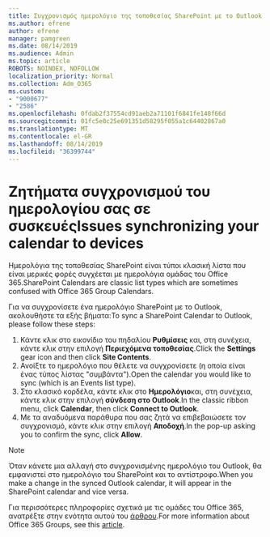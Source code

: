 ```yaml
---
title: Συγχρονισμός ημερολόγιο της τοποθεσίας SharePoint με το Outlook
ms.author: efrene
author: efrene
manager: pamgreen
ms.date: 08/14/2019
ms.audience: Admin
ms.topic: article
ROBOTS: NOINDEX, NOFOLLOW
localization_priority: Normal
ms.collection: Adm_O365
ms.custom:
- "9000677"
- "2586"
ms.openlocfilehash: 0fdab2f37554cd91aeb2a71101f6841fe148f66d
ms.sourcegitcommit: 01fc5e0c25e691351d58295f055a1c64402867a0
ms.translationtype: MT
ms.contentlocale: el-GR
ms.lasthandoff: 08/14/2019
ms.locfileid: "36399744"
---
```

# <a name="issues-synchronizing-your-calendar-to-devices"></a><span data-ttu-id="0692e-102">Ζητήματα συγχρονισμού του ημερολογίου σας σε συσκευές</span><span class="sxs-lookup"><span data-stu-id="0692e-102">Issues synchronizing your calendar to devices</span></span>

<span data-ttu-id="0692e-103">Ημερολόγια της τοποθεσίας SharePoint είναι τύποι κλασική λίστα που είναι μερικές φορές συγχέεται με ημερολόγια ομάδας του Office 365.</span><span class="sxs-lookup"><span data-stu-id="0692e-103">SharePoint Calendars are classic list types which are sometimes confused with Office 365 Group Calendars.</span></span>

<span data-ttu-id="0692e-104">Για να συγχρονίσετε ένα ημερολόγιο SharePoint με το Outlook, ακολουθήστε τα εξής βήματα:</span><span class="sxs-lookup"><span data-stu-id="0692e-104">To sync a SharePoint Calendar to Outlook, please follow these steps:</span></span>

1. <span data-ttu-id="0692e-105">Κάντε κλικ στο εικονίδιο του πηδαλίου **Ρυθμίσεις** και, στη συνέχεια, κάντε κλικ στην επιλογή **Περιεχόμενα τοποθεσίας**.</span><span class="sxs-lookup"><span data-stu-id="0692e-105">Click the **Settings** gear icon and then click **Site Contents**.</span></span>
2. <span data-ttu-id="0692e-106">Ανοίξτε το ημερολόγιο που θέλετε να συγχρονίσετε (η οποία είναι ένας τύπος λίστας "συμβάντα").</span><span class="sxs-lookup"><span data-stu-id="0692e-106">Open the calendar you would like to sync (which is an Events list type).</span></span>
3. <span data-ttu-id="0692e-107">Στο κλασικό κορδέλα, κάντε κλικ στο **Ημερολόγιο**και, στη συνέχεια, κάντε κλικ στην επιλογή **σύνδεση στο Outlook**.</span><span class="sxs-lookup"><span data-stu-id="0692e-107">In the classic ribbon menu, click **Calendar**, then click **Connect to Outlook**.</span></span>
4. <span data-ttu-id="0692e-108">Με τα αναδυόμενα παράθυρα που σας ζητά να επιβεβαιώσετε τον συγχρονισμό, κάντε κλικ στην επιλογή **Αποδοχή**.</span><span class="sxs-lookup"><span data-stu-id="0692e-108">In the pop-up asking you to confirm the sync, click **Allow**.</span></span>

>[!Note]
> <span data-ttu-id="0692e-109">Όταν κάνετε μια αλλαγή στο συγχρονισμένης ημερολόγιο του Outlook, θα εμφανιστεί στο ημερολόγιο του SharePoint και το αντίστροφο.</span><span class="sxs-lookup"><span data-stu-id="0692e-109">When you make a change in the synced Outlook calendar, it will appear in the SharePoint calendar and vice versa.</span></span>

<span data-ttu-id="0692e-110">Για περισσότερες πληροφορίες σχετικά με τις ομάδες του Office 365, ανατρέξτε στην ενότητα αυτού του [άρθρου](https://support.office.com/en-us/article/Learn-about-Office-365-groups-b565caa1-5c40-40ef-9915-60fdb2d97fa2).</span><span class="sxs-lookup"><span data-stu-id="0692e-110">For more information about Office 365 Groups, see this [article](https://support.office.com/en-us/article/Learn-about-Office-365-groups-b565caa1-5c40-40ef-9915-60fdb2d97fa2).</span></span>
